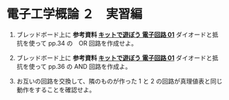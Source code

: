 # 電子工学概論 ２　実習編

1. ブレッドボード上に **参考資料 [キットで遊ぼう 電子回路 01](https://classroom.google.com/c/Njg5ODkxNjY0NDcz/m/ODEwMTIzNTI4Mzg3/details)** ダイオードと抵抗を使って pp.34 の　OR 回路を作成せよ。

2. ブレッドボード上に **参考資料 [キットで遊ぼう 電子回路 01](https://drive.google.com/file/d/1WIyxlVxO4KOCsrXA1GkVM40NIVW6Vxit/view?usp=sharing)** ダイオードと抵抗を使って pp.36 の AND 回路を作成よ。

3. お互いの回路を交換して、隣のものが作った 1 と 2 の回路が真理値表と同じ動作をすることを確認せよ。
